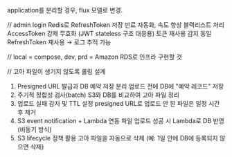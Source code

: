 
application를 분리할 경우, flux 모델로 변경.

// admin login
Redis로 RefreshToken 저장	만료 자동화, 속도 향상
블랙리스트 처리	AccessToken 강제 무효화 (JWT stateless 구조 대응용)
토큰 재사용 감지	동일 RefreshToken 재사용 → 로그 추적 가능

// local = compose, dev, prd = Amazon RDS로 인프라 구현할 것


// 고아 파일이 생기지 않도록 롤링 설계
1. Presigned URL 발급과 DB 예약 저장 분리	업로드 전에 DB에 "예약 레코드" 저장
2. 주기적 정합성 검사(batch)	S3와 DB를 비교하여 고아 파일 정리
3. 업로드 실패 감지 및 TTL 설정	presigned URL로 업로드 안 된 파일은 일정 시간 후 제거
4. S3 event notification + Lambda 연동	파일 업로드 성공 시 Lambda로 DB 반영 (비동기 방식)
5. S3 lifecycle 정책 활용	고아 파일을 자동으로 삭제 (예: 1일 안에 DB에 등록되지 않으면 삭제)